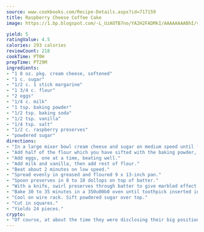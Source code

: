 ```yaml
---
source: www.cookbooks.com/Recipe-Details.aspx?id=717159
title: Raspberry Cheese Coffee Cake
image: https://1.bp.blogspot.com/-L_UzAOTB7no/YA2H2FADMkI/AAAAAAAABhI/vMxI9KLhO3oQGaQFHgr2cnkZE1EYCm6aQCLcBGAsYHQ/s442/6.png

yield: 5
ratingValue: 4.5
calories: 293 calories
reviewCount: 218
cookTime: PT0H
prepTime: PT29M
ingredients:
- "1 8 oz. pkg. cream cheese, softened"
- "1 c. sugar"
- "1/2 c. 1 stick margarine"
- "1 3/4 c. flour"
- "2 eggs"
- "1/4 c. milk"
- "1 tsp. baking powder"
- "1/2 tsp. baking soda"
- "1/2 tsp. vanilla"
- "1/4 tsp. salt"
- "1/2 c. raspberry preserves"
- "powdered sugar"
directions:
- "In a large mixer bowl cream cheese and sugar on medium speed until fluffy."
- "Add half of the flour which you have sifted with the baking powder, soda and salt."
- "Add eggs, one at a time, beating well."
- "Add milk and vanilla, then add rest of flour."
- "Beat about 2 minutes on low speed."
- "Spread evenly in greased and floured 9 x 13-inch pan."
- "Spoon preserves in 8 to 10 dollops on top of batter."
- "With a knife, swirl preserves through batter to give marbled effect."
- "Bake 30 to 35 minutes in a 350u00b0 oven until toothpick inserted in center comes out clean."
- "Cool on wire rack. Sift powdered sugar over top."
- "Cut in squares."
- "Yields 24 pieces."
crypto:
- "Of course, at about the time they were disclosing their big position, Bitcoin started to crash."
---
```


